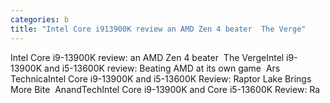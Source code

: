 ```yaml
---
categories: b
title: "Intel Core i913900K review an AMD Zen 4 beater  The Verge"
---
```

Intel Core i9-13900K review: an AMD Zen 4 beater&nbsp;&nbsp;The VergeIntel i9-13900K and i5-13600K review: Beating AMD at its own game&nbsp;&nbsp;Ars TechnicaIntel Core i9-13900K and i5-13600K Review: Raptor Lake Brings More Bite&nbsp;&nbsp;AnandTechIntel Core i9-13900K and Core i5-13600K Review: Ra